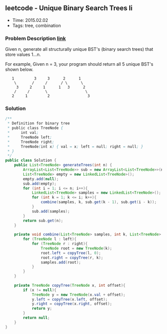 ## leetcode - Unique Binary Search Trees Ii
- Time: 2015.02.02
- Tags: tree, combination

### Problem Description [link][1]
Given n, generate all structurally unique BST's (binary search trees) that store values 1...n.

For example,
Given n = 3, your program should return all 5 unique BST's shown below.
```
   1         3     3      2      1
    \       /     /      / \      \
     3     2     1      1   3      2
    /     /       \                 \
   2     1         2                 3
```

### Solution
```java
/**
 * Definition for binary tree
 * public class TreeNode {
 *     int val;
 *     TreeNode left;
 *     TreeNode right;
 *     TreeNode(int x) { val = x; left = null; right = null; }
 * }
 */
public class Solution {
    public List<TreeNode> generateTrees(int n) {
        ArrayList<List<TreeNode>> sub = new ArrayList<List<TreeNode>>(n + 1);
        List<TreeNode> empty = new LinkedList<TreeNode>();
        empty.add(null);
        sub.add(empty);
        for (int i = 1; i <= n; i++){
            LinkedList<TreeNode> samples = new LinkedList<TreeNode>();
            for (int k = 1; k <= i; k++){
                combine(samples, k, sub.get(k - 1), sub.get(i - k));
            }
            sub.add(samples);
        }
        return sub.get(n);
    }
    
    private void combine(List<TreeNode> samples, int k, List<TreeNode> left, List<TreeNode> right){
        for (TreeNode l : left){
            for (TreeNode r : right){
                TreeNode root = new TreeNode(k);
                root.left = copyTree(l, 0);
                root.right = copyTree(r, k);
                samples.add(root);
            }
        }
    }
    
    private TreeNode copyTree(TreeNode x, int offset){
        if (x != null){
            TreeNode y = new TreeNode(x.val + offset);
            y.left = copyTree(x.left, offset);
            y.right = copyTree(x.right, offset);
            return y;
        }
        return null;
    }
}
```

[1]: https://oj.leetcode.com/problems/unique-binary-search-trees-ii/ "unique-binary-search-trees-ii"

